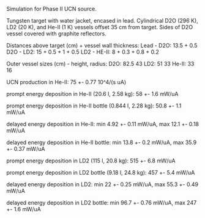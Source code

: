 Simulation for Phase II UCN source.

Tungsten target with water jacket, encased in lead.
Cylindrical D2O (296 K), LD2 (20 K), and He-II (1 K) vessels offset 35 cm from target.
Sides of D2O vessel covered with graphite reflectors.

Distances above target (cm) + vessel wall thickness:
Lead - D2O: 13.5 + 0.5
D2O - LD2: 15 + 0.5 + 1 + 0.5
LD2 - HE-II: 8 + 0.3 + 0.8 + 0.2

Outer vessel sizes (cm) - height, radius:
D2O: 82.5 43
LD2: 51 33
He-II: 33 16

UCN production in He-II:
75 +- 0.77 10^4/(s uA)

prompt energy deposition in He-II (20.6 l, 2.58 kg):
58 +- 1.6 mW/uA

prompt energy deposition in He-II bottle (0.844 l, 2.28 kg):
50.8 +- 1.1 mW/uA

delayed energy deposition in He-II:
min 4.92 +- 0.11 mW/uA, max 12.1 +- 0.18 mW/uA

delayed energy deposition in He-II bottle:
min 13.8 +- 0.2 mW/uA, max 35.9 +- 0.37 mW/uA

prompt energy deposition in LD2 (115 l, 20.8 kg):
515 +- 6.8 mW/uA

prompt energy deposition in LD2 bottle (9.18 l, 24.8 kg):
457 +- 5.4 mW/uA

delayed energy deposition in LD2:
min 22 +- 0.25 mW/uA, max 55.3 +- 0.49 mW/uA

delayed energy deposition in LD2 bottle:
min 96.7 +- 0.76 mW/uA, max 247 +- 1.6 mW/uA

